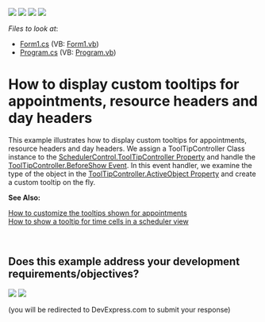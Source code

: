 <!-- default badges list -->
![](https://img.shields.io/endpoint?url=https://codecentral.devexpress.com/api/v1/VersionRange/128634580/11.2.12%2B)
[![](https://img.shields.io/badge/Open_in_DevExpress_Support_Center-FF7200?style=flat-square&logo=DevExpress&logoColor=white)](https://supportcenter.devexpress.com/ticket/details/E4137)
[![](https://img.shields.io/badge/📖_How_to_use_DevExpress_Examples-e9f6fc?style=flat-square)](https://docs.devexpress.com/GeneralInformation/403183)
[![](https://img.shields.io/badge/💬_Leave_Feedback-feecdd?style=flat-square)](#does-this-example-address-your-development-requirementsobjectives)
<!-- default badges end -->
<!-- default file list -->
*Files to look at*:

* [Form1.cs](./CS/Form1.cs) (VB: [Form1.vb](./VB/Form1.vb))
* [Program.cs](./CS/Program.cs) (VB: [Program.vb](./VB/Program.vb))
<!-- default file list end -->
# How to display custom tooltips for appointments, resource headers and day headers


<p>This example illustrates how to display custom tooltips for appointments, resource headers and day headers. We assign a ToolTipController Class instance to the <a href="http://documentation.devexpress.com/#WindowsForms/DevExpressXtraSchedulerSchedulerControl_ToolTipControllertopic"><u>SchedulerControl.ToolTipController Property</u></a> and handle the <a href="http://documentation.devexpress.com/#WindowsForms/DevExpressUtilsToolTipController_BeforeShowtopic"><u>ToolTipController.BeforeShow Event</u></a>. In this event handler, we examine the type of the object in the <a href="http://documentation.devexpress.com/#WindowsForms/DevExpressUtilsToolTipController_ActiveObjecttopic"><u>ToolTipController.ActiveObject Property</u></a> and create a custom tooltip on the fly.</p><p><strong>See Also:</strong></p><p><a href="https://www.devexpress.com/Support/Center/p/E155">How to customize the tooltips shown for appointments</a><br />
<a href="https://www.devexpress.com/Support/Center/p/E414">How to show a tooltip for time cells in a scheduler view</a></p>

<br/>


<!-- feedback -->
## Does this example address your development requirements/objectives?

[<img src="https://www.devexpress.com/support/examples/i/yes-button.svg"/>](https://www.devexpress.com/support/examples/survey.xml?utm_source=github&utm_campaign=winforms-scheduler-display-custom-tooltips&~~~was_helpful=yes) [<img src="https://www.devexpress.com/support/examples/i/no-button.svg"/>](https://www.devexpress.com/support/examples/survey.xml?utm_source=github&utm_campaign=winforms-scheduler-display-custom-tooltips&~~~was_helpful=no)

(you will be redirected to DevExpress.com to submit your response)
<!-- feedback end -->
